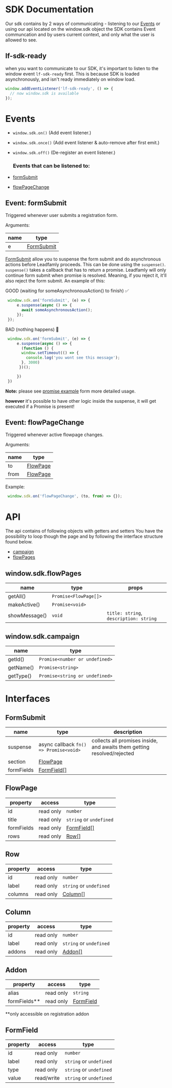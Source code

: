 # SDK Documentation

Our sdk contains by 2 ways of communicating - listening to our [Events](#Events) or using our api located on the window.sdk object
the SDK contains Event communcation and by users current context, and only what the user is allowed to see.

## lf-sdk-ready
when you want to communicate to our SDK, it's important to listen to the window event
`lf-sdk-ready` first. This is because SDK is loaded asynchronously, and isn't ready immediately on window load.
``` javascript 
window.addEventListener('lf-sdk-ready', () => {
  // now window.sdk is available
});
```
# Events

- `window.sdk.on()` (Add event listener.)
- `window.sdk.once()` (Add event listener & auto-remove after first emit.)
- `window.sdk.off()` (De-register an event listener.)
  ### Events that can be listened to:

- [formSubmit](#formSubmit) 
- [flowPageChange](#flowPageChange)

## Event: formSubmit

Triggered whenever user submits a registration form.

Arguments:

| name | type                      |
| ---- | ------------------------- |
| e    | [FormSubmit](#formsubmit) |

[FormSubmit](#formsubmit) allow you to suspense the form submit and do asynchronous actions before Leadfamly proceeds. This can be done using the `suspense()`. `suspense()` takes a callback that has to return a promise. Leadfamly will only continue form submit when promise is resolved. Meaning, if you reject it, it'll also reject the form submit. An example of this:

GOOD (waiting for someAsynchronousAction() to finish) ✅
``` javascript
 window.sdk.on('formSubmit', (e) => {
     e.suspense(async () => {
       await someAsynchronousAction();
     });
 });
```
BAD (nothing happens) 🚫
``` javascript
 window.sdk.on('formSubmit', (e) => {
     e.suspense(async () => {
       (function () {
       window.setTimeout(() => {
         console.log('you wont see this message');
       }, 3000)
      })();

     })
 })
```

**Note:** please see [promise example](https://github.com/Leadfamly/sdk-docs/blob/main/examples/promiseUsage.js) form more detailed usage.


**however** it's possible to have other logic inside the suspense, it will get executed if a Promise is present!


## Event: flowPageChange

Triggered whenever active flowpage changes.

Arguments:

| name | type                  |
| ---- | --------------------- |
| to   | [FlowPage](#flowpage) |
| from | [FlowPage](#flowpage) |

Example:

``` javascript
 window.sdk.on('flowPageChange', (to, from) => {});
```

# API
The api contains of following objects with getters and setters
You have the possibility to loop though the page and by following the interface structure found below.
- [campaign](#windowsdkcampaign)
- [flowPages](#windowsdkflowpages)

## window.sdk.flowPages

| name          | type                  | props                                  |
| ------------- | --------------------- | -------------------------------------- |
| getAll()      | `Promise<FlowPage[]>` |                                        |
| makeActive()  | `Promise<void>`       |                                        |
| showMessage() | `void`                | `title: string`, `description: string` |

## window.sdk.campaign

| name      | type                           |
| --------- | ------------------------------ |
| getId()   | `Promise<number or undefined>` |
| getName() | `Promise<string>`              |
| getType() | `Promise<string or undefined>` |

# Interfaces
## FormSubmit

| name       | type                                   | description                                                             |
| ---------- | -------------------------------------- | ----------------------------------------------------------------------- |
| suspense   | async callback `fn() => Promise<void>` | collects all promises inside, and awaits them getting resolved/rejected |
| section    | [FlowPage](#flowpage)                  |
| formFields | [FormField[]](#formField)              |

## FlowPage
| property   | access    | type                      |
| ---------- | --------- | ------------------------- |
| id         | read only | `number`                  |
| title      | read only | `string` or `undefined`   |
| formFields | read only | [FormField[]](#formField) |
| rows       | read only | [Row[]](#row)             |


## Row
| property | access    | type                    |
| -------- | --------- | ----------------------- |
| id       | read only | `number`                |
| label    | read only | `string` or `undefined` |
| columns  | read only | [Column[]](#column)     |

## Column
| property | access    | type                    |
| -------- | --------- | ----------------------- |
| id       | read only | `number`                |
| label    | read only | `string` or `undefined` |
| addons   | read only | [Addon[]](#addon)       |

## Addon
| property     | access    | type                    |
| ------------ | --------- | ----------------------- |
| alias        | read only | `string`                |
| formFields** | read only | [FormField](#formField) |

**only accessible on registration addon
## FormField
| property | access     | type                    |
| -------- | ---------- | ----------------------- |
| id       | read only  | `number`                |
| label    | read only  | `string` or `undefined` |
| type     | read only  | `string` or `undefined` |
| value    | read/write | `string` or `undefined` |

